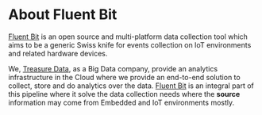 # About Fluent Bit

[Fluent Bit](http://fluentbit.io) is an open source and multi-platform data collection tool which aims to be a generic Swiss knife for events collection on IoT environments and related hardware devices.

We, [Treasure Data](http://treasuredata.com), as a Big Data company, provide an analytics infrastructure in the Cloud where we provide an end-to-end solution to collect, store and do analytics over the data. [Fluent Bit](http://fluentbit.io) is an integral part of this pipeline where it solve the data collection needs where the __source__ information may come from Embedded and IoT environments mostly.

